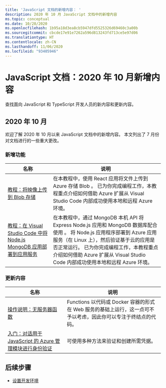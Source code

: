 ```yaml
---
title: 'JavaScript 文档的新增内容： '
description: 2020 年 10 月 JavaScript 文档中的新增内容
ms.topic: conceptual
ms.date: 10/28/2020
ms.openlocfilehash: 1b95a18d3ea8cb5947dfd5525326d69460c3a00b
ms.sourcegitcommit: cbcde17e91e7262a596d813243fd713ce5e97d06
ms.translationtype: HT
ms.contentlocale: zh-CN
ms.lasthandoff: 11/06/2020
ms.locfileid: "93405946"
---
```

# <a name="javascript-docs-whats-new-for-october-2020"></a>JavaScript 文档：2020 年 10 月新增内容

查找面向 JavaScript 和 TypeScript 开发人员的新内容和更新内容。

## <a name="2020-october"></a>2020 年 10 月

欢迎了解 2020 年 10 月以来 JavaScript 文档中的新增内容。 本文列出了 7 月份对文档进行的一些重大更改。

### <a name="whats-new"></a>新增功能

|名称|说明|
|---------------------------------------|--|
|[教程：将映像上传到 Blob 存储](./tutorial/browser-file-upload.yml?preview=tutorialFeedback)|在本教程中，使用 React 应用将文件上传到 Azure 存储 Blob 。 已为你完成编程工作，本教程重点介绍如何借助 Azure 扩展从 Visual Studio Code 内部成功使用本地和远程 Azure 环境。|
|[教程：在 Visual Studio Code 中将 Node.js MongoDB 应用部署到应用服务](./tutorial/web-app-mongodb.yml?preview=tutorialFeedback)|在本教程中，通过 MongoDB 本机 API 将 Express Node.js 应用和 MongoDB 数据库配合使用 。 将 Node.js 应用程序部署到 Azure 应用服务（在 Linux 上），然后验证基于云的应用是否正常运行。 已为你完成编程工作，本教程重点介绍如何借助 Azure 扩展从 Visual Studio Code 内部成功使用本地和远程 Azure 环境。|

### <a name="whats-updated"></a>更新内容

|名称|说明|
|---------------------------------------|--|
|[操作说明：无服务器函数](how-to/develop-serverless-apps.md)|Functions 以代码或 Docker 容器的形式在 Web 服务的基础上运行，这一点可不予以考虑，因此你可以专注于终结点的代码。|
|[入门：对适用于 JavaScript 的 Azure 管理模块进行身份验证](core/node-sdk-azure-authenticate.md)|可使用多种方法来验证和创建所需凭据。|

## <a name="next-steps"></a>后续步骤

* [设置开发环境](./core/configure-local-development-environment.md)